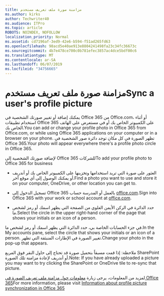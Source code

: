 ```yaml
---
title: مزامنة صورة ملف تعريف مستخدم
ms.author: kirks
author: Techwriter40
ms.audience: ITPro
ms.topic: article
ROBOTS: NOINDEX, NOFOLLOW
localization_priority: Normal
ms.assetid: cd7196af-3ed9-42e6-b594-f51ad265fd63
ms.openlocfilehash: 98acd5e40ae913e8804241498fa23c34fc36673c
ms.sourcegitcommit: 4b7e478ce700c0b781efec3857ac4dce5bdf00c6
ms.translationtype: MT
ms.contentlocale: ar-SA
ms.lasthandoff: 06/07/2019
ms.locfileid: "34756665"
---
```

# <a name="sync-a-users-profile-picture"></a><span data-ttu-id="8f2c2-102">مزامنة صورة ملف تعريف مستخدم</span><span class="sxs-lookup"><span data-stu-id="8f2c2-102">Sync a user's profile picture</span></span>

<span data-ttu-id="8f2c2-103">يمكنك إضافة أو تغيير صورتك الشخصية في Office 365 من Office.com، أو أثناء استخدام تطبيقات Office 365 على الكمبيوتر الخاص بك أو في مستعرض على الهاتف الخاص بك.</span><span class="sxs-lookup"><span data-stu-id="8f2c2-103">You can add or change your profile photo in Office 365 from Office.com, or while using Office 365 applications on your computer or in a browser on your phone.</span></span> <span data-ttu-id="8f2c2-104">تظهر الصورة في كل مكان توجد دائرة صور الشخصية في Office 365.</span><span class="sxs-lookup"><span data-stu-id="8f2c2-104">Your photo will appear everywhere there's a profile photo circle in Office 365.</span></span>

<span data-ttu-id="8f2c2-105">لإضافة صورتك الشخصية إلى Office 365 للشركات</span><span class="sxs-lookup"><span data-stu-id="8f2c2-105">To add your profile photo to Office 365 for business</span></span>

- <span data-ttu-id="8f2c2-106">العثور على صورة التي تريد استخدامها وتخزينها على الكمبيوتر الخاص بك أو أندريف أو يمكنك الوصول إلى أي موقع آخر.</span><span class="sxs-lookup"><span data-stu-id="8f2c2-106">Find a photo you want to use and store it on your computer, OneDrive, or other location you can get to.</span></span>

- <span data-ttu-id="8f2c2-107">تسجيل الدخول إلى Office 365 بالعمل أو المدرسة حساب [office.com](http://www.office.com).</span><span class="sxs-lookup"><span data-stu-id="8f2c2-107">Sign into Office 365 with your work or school account at [office.com](http://www.office.com).</span></span>

- <span data-ttu-id="8f2c2-108">حدد الدائرة في الركن الأيمن العلوي من الصفحة التي يظهر اسمك أو رمز لشخص ما.</span><span class="sxs-lookup"><span data-stu-id="8f2c2-108">Select the circle in the upper right-hand corner of the page that shows your initials or an icon of a person.</span></span>

<span data-ttu-id="8f2c2-109">في جزء الحسابات الخاصة بي، حدد الدائرة التي يظهر اسمك أو رمز لشخص ما.</span><span class="sxs-lookup"><span data-stu-id="8f2c2-109">In the My accounts pane, select the circle that shows your initials or an icon of a person.</span></span> <span data-ttu-id="8f2c2-110">تغيير الصورة في الإطارات المنبثقة التي تظهر.</span><span class="sxs-lookup"><span data-stu-id="8f2c2-110">Change your photo in the pop-up that appears.</span></span>

<span data-ttu-id="8f2c2-111">ملاحظة: إذا قمت مسبقاً بتحميل صورة قد تحتاج إلى حاول النقر فوق المربع SharePoint أو أندريف لإعادة مزامنة تلك الصورة.</span><span class="sxs-lookup"><span data-stu-id="8f2c2-111">Note: If you have already uploaded a picture you may want to try clicking the SharePoint or OneDrive tile to re-sync that picture.</span></span>

<span data-ttu-id="8f2c2-112">لمزيد من المعلومات، يرجى زيارة [معلومات حول مزامنة ملف تعريف الصورة في Office 365](https://support.office.com/article/information-about-profile-picture-synchronization-in-office-365-20594d76-d054-4af4-a660-401133e3d48a?ui=en-US&amp;rs=en-US&amp;ad=US)</span><span class="sxs-lookup"><span data-stu-id="8f2c2-112">For more information, please visit [Information about profile picture synchronization in Office 365](https://support.office.com/article/information-about-profile-picture-synchronization-in-office-365-20594d76-d054-4af4-a660-401133e3d48a?ui=en-US&amp;rs=en-US&amp;ad=US)</span></span>


